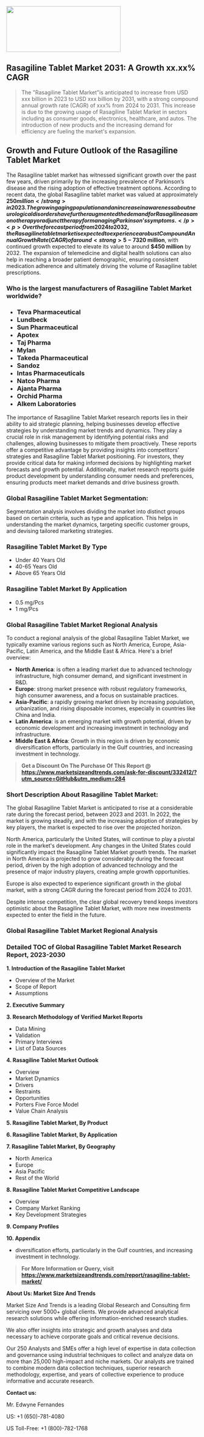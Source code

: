 <img src="https://100x100musica.es/wp-content/uploads/2024/12/Verified-Market-Reports-4-300x120.jpg" alt="" width="300" height="120" class="alignnone size-medium wp-image-100382" /><h2>Rasagiline Tablet Market 2031: A&nbsp;Growth&nbsp;xx.xx% CAGR</h2><blockquote id="" class="">The "Rasagiline Tablet Market"is anticipated to increase from USD xxx billion in 2023 to USD xxx billion by 2031, with a strong compound annual growth rate (CAGR) of xxx% from 2024 to 2031. This increase is due to the growing usage of Rasagiline Tablet Market in sectors including as consumer goods, electronics, healthcare, and autos. The introduction of new products and the increasing demand for efficiency are fueling the market's expansion.</blockquote><p> <h2>Growth and Future Outlook of the Rasagiline Tablet Market</h2> <p>The Rasagiline tablet market has witnessed significant growth over the past few years, driven primarily by the increasing prevalence of Parkinson’s disease and the rising adoption of effective treatment options. According to recent data, the global Rasagiline tablet market was valued at approximately <strong>$250 million</strong> in 2023. The growing aging population and an increase in awareness about neurological disorders have further augmented the demand for Rasagiline as a monotherapy or adjunct therapy for managing Parkinson’s symptoms.</p> <p>Over the forecast period from 2024 to 2032, the Rasagiline tablet market is expected to experience a robust Compound Annual Growth Rate (CAGR) of around <strong>5-7%</strong>. This growth can be attributed to factors such as the continual research and development in neurology, leading to advanced formulations, and an increase in healthcare expenditure globally. Furthermore, the expanding medical infrastructure in emerging economies is anticipated to enhance market accessibility, thereby driving sales.</p> <p><strong></strong></p> <p>As healthcare providers progressively embrace personalized medicine, the Rasagiline tablet is likely to play a crucial role in patient-centric approaches to treatment. Moreover, the indication of Rasagiline for other neurodegenerative conditions is also being explored, which could open up new avenues for growth in the market. The collaboration between pharmaceutical companies and research organizations is expected to yield innovative solutions, making Rasagiline a preferred choice among healthcare professionals.</p> <p>Market projections indicate that by 2025, the Rasagiline tablet market could reach approximately <strong>$320 million</strong>, with continued growth expected to elevate its value to around <strong>$450 million</strong> by 2032. The expansion of telemedicine and digital health solutions can also help in reaching a broader patient demographic, ensuring consistent medication adherence and ultimately driving the volume of Rasagiline tablet prescriptions.</p></div></p><h3 id="" class="">Who is the largest manufacturers of&nbsp;Rasagiline Tablet Market worldwide?</h3><h3 class=""><p><ul><li>Teva Pharmaceutical </li><li> Lundbeck </li><li> Sun Pharmaceutical </li><li> Apotex </li><li> Taj Pharma </li><li> Mylan </li><li> Takeda Pharmaceutical </li><li> Sandoz </li><li> Intas Pharmaceuticals </li><li> Natco Pharma </li><li> Ajanta Pharma </li><li> Orchid Pharma </li><li> Alkem Laboratories</li></ul></p></h3><p id="ember58" class="ember-view reader-text-block__paragraph">The importance of&nbsp;Rasagiline Tablet Market research reports lies in their ability to aid strategic planning, helping businesses develop effective strategies by understanding market trends and dynamics. They play a crucial role in risk management by identifying potential risks and challenges, allowing businesses to mitigate them proactively. These reports offer a competitive advantage by providing insights into competitors' strategies and Rasagiline Tablet Market positioning. For investors, they provide critical data for making informed decisions by highlighting market forecasts and growth potential. Additionally, market research reports guide product development by understanding consumer needs and preferences, ensuring products meet market demands and drive business growth.</p><h3 id="" class="">Global&nbsp;Rasagiline Tablet Market Segmentation:</h3><p id="" class="">Segmentation analysis involves dividing the market into distinct groups based on certain criteria, such as type and application. This helps in understanding the market dynamics, targeting specific customer groups, and devising tailored marketing strategies.</p><h3 id="" class="">Rasagiline Tablet Market&nbsp;By Type</h3><p><p><ul><li>Under 40 Years Old</li><li> 40-65 Years Old</li><li> Above 65 Years Old</p></li></ul></p></p><h3 id="" class="">Rasagiline Tablet Market&nbsp;By Application</h3><p class=""><p><ul><li>0.5 mg/Pcs</li><li> 1 mg/Pcs</li></ul></p></p><h3 id="" class="">Global Rasagiline Tablet Market Regional Analysis</h3><p id="" class="">To conduct a regional analysis of the global Rasagiline Tablet Market, we typically examine various regions such as North America, Europe, Asia-Pacific, Latin America, and the Middle East &amp; Africa. Here's a brief overview:</p><ul><li><strong>North America</strong>: is often a leading market due to advanced technology infrastructure, high consumer demand, and significant investment in R&amp;D.</li><li><strong>Europe</strong>: strong market presence with robust regulatory frameworks, high consumer awareness, and a focus on sustainable practices.</li><li><strong>Asia-Pacific</strong>: a rapidly growing market driven by increasing population, urbanization, and rising disposable incomes, especially in countries like China and India.</li><li><strong>Latin America</strong>: is an emerging market with growth potential, driven by economic development and increasing investment in technology and infrastructure.</li><li><strong>Middle East &amp; Africa</strong>: Growth in this region is driven by economic diversification efforts, particularly in the Gulf countries, and increasing investment in technology.</li></ul><blockquote id="" class=""><strong>Get a Discount On The Purchase Of This Report @ <a href="https://www.marketsizeandtrends.com/download-sample/332412/?utm_source=GitHub&utm_medium=284" target="_blank">https://www.marketsizeandtrends.com/ask-for-discount/332412/?utm_source=GitHub&utm_medium=284</a></strong></blockquote><h3>Short Description About Rasagiline Tablet Market:</h3><p id="ember58" class="ember-view reader-text-block__paragraph">The global&nbsp;Rasagiline Tablet Market&nbsp;is anticipated to rise at a considerable rate during the forecast period, between 2023 and 2031. In 2022, the market is growing steadily, and with the increasing adoption of strategies by key players, the market is expected to rise over the projected horizon.</p><p id="ember59" class="ember-view reader-text-block__paragraph">North America, particularly the United States, will continue to play a pivotal role in the market's development. Any changes in the United States could significantly impact the&nbsp;Rasagiline Tablet Market&nbsp;growth trends. The market in North America is projected to grow considerably during the forecast period, driven by the high adoption of advanced technology and the presence of major industry players, creating ample growth opportunities.</p><p id="ember60" class="ember-view reader-text-block__paragraph">Europe is also expected to experience significant growth in the global market, with a strong CAGR during the forecast period from 2024 to 2031.</p><p id="ember61" class="ember-view reader-text-block__paragraph">Despite intense competition, the clear global recovery trend keeps investors optimistic about the&nbsp;Rasagiline Tablet Market, with more new investments expected to enter the field in the future.</p><h3 id="" class="">Global Rasagiline Tablet Market Regional Analysis</h3><h3 id="" class="">Detailed TOC of Global Rasagiline Tablet Market Research Report, 2023-2030</h3><p id="" class=""><strong>1. Introduction of the Rasagiline Tablet Market</strong></p><ul><li>Overview of the Market</li><li>Scope of Report</li><li>Assumptions</li></ul><p id="" class=""><strong>2. Executive Summary</strong></p><p id="" class=""><strong>3. Research Methodology of Verified Market Reports</strong></p><ul><li>Data Mining</li><li>Validation</li><li>Primary Interviews</li><li>List of Data Sources</li></ul><p id="" class=""><strong>4. Rasagiline Tablet Market Outlook</strong></p><ul><li>Overview</li><li>Market Dynamics</li><li>Drivers</li><li>Restraints</li><li>Opportunities</li><li>Porters Five Force Model</li><li>Value Chain Analysis</li></ul><p id="" class=""><strong>5. Rasagiline Tablet Market, By Product</strong></p><p id="" class=""><strong>6. Rasagiline Tablet Market, By Application</strong></p><p id="" class=""><strong>7. Rasagiline Tablet Market, By Geography</strong></p><ul><li>North America</li><li>Europe</li><li>Asia Pacific</li><li>Rest of the World</li></ul><p id="" class=""><strong>8. Rasagiline Tablet Market Competitive Landscape</strong></p><ul><li>Overview</li><li>Company Market Ranking</li><li>Key Development Strategies</li></ul><p id="" class=""><strong>9. Company Profiles</strong></p><p id="" class=""><strong>10. Appendix</strong></p><ul><li>diversification efforts, particularly in the Gulf countries, and increasing investment in technology.</li></ul><blockquote id="" class=""><strong>For More Information or Query, visit <strong><strong><a href="https://www.marketsizeandtrends.com/report/rasagiline-tablet-market/" target="_blank">https://www.marketsizeandtrends.com/report/rasagiline-tablet-market/</a></strong></strong></strong></blockquote><p id="" class=""><strong>About Us: Market Size And Trends</strong></p><p id="" class="">Market Size And Trends is a leading Global Research and Consulting firm servicing over 5000+ global clients. We provide advanced analytical research solutions while offering information-enriched research studies.</p><p id="" class="">We also offer insights into strategic and growth analyses and data necessary to achieve corporate goals and critical revenue decisions.</p><p id="" class="">Our 250 Analysts and SMEs offer a high level of expertise in data collection and governance using industrial techniques to collect and analyze data on more than 25,000 high-impact and niche markets. Our analysts are trained to combine modern data collection techniques, superior research methodology, expertise, and years of collective experience to produce informative and accurate research.</p><p id="" class=""><strong>Contact us:</strong></p><p id="" class="">Mr. Edwyne Fernandes</p><p id="" class="">US: +1 (650)-781-4080</p><p id="" class="">US Toll-Free: +1 (800)-782-1768</p>
